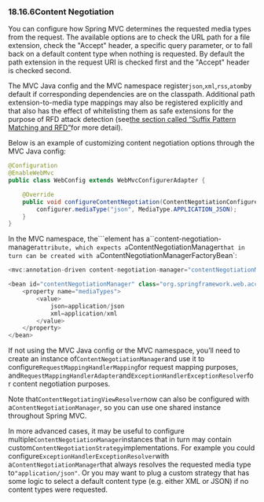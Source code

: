 ### 18.16.6Content Negotiation

You can configure how Spring MVC determines the requested media types from the request. The available options are to check the URL path for a file extension, check the "Accept" header, a specific query parameter, or to fall back on a default content type when nothing is requested. By default the path extension in the request URI is checked first and the "Accept" header is checked second.

The MVC Java config and the MVC namespace register`json`,`xml`,`rss`,`atom`by default if corresponding dependencies are on the classpath. Additional path extension-to-media type mappings may also be registered explicitly and that also has the effect of whitelisting them as safe extensions for the purpose of RFD attack detection \(see[the section called “Suffix Pattern Matching and RFD”](https://docs.spring.io/spring/docs/5.0.0.M5/spring-framework-reference/html/mvc.html#mvc-ann-requestmapping-rfd)for more detail\).

Below is an example of customizing content negotiation options through the MVC Java config:

```java
@Configuration
@EnableWebMvc
public class WebConfig extends WebMvcConfigurerAdapter {

	@Override
	public void configureContentNegotiation(ContentNegotiationConfigurer configurer) {
		configurer.mediaType("json", MediaType.APPLICATION_JSON);
	}
}
```

In the MVC namespace, the```element has a``content-negotiation-manager`attribute, which expects a`ContentNegotiationManager`that in turn can be created with a`ContentNegotiationManagerFactoryBean\`:

```java
<mvc:annotation-driven content-negotiation-manager="contentNegotiationManager"/>

<bean id="contentNegotiationManager" class="org.springframework.web.accept.ContentNegotiationManagerFactoryBean">
	<property name="mediaTypes">
		<value>
			json=application/json
			xml=application/xml
		</value>
	</property>
</bean>
```

If not using the MVC Java config or the MVC namespace, you’ll need to create an instance of`ContentNegotiationManager`and use it to configure`RequestMappingHandlerMapping`for request mapping purposes, and`RequestMappingHandlerAdapter`and`ExceptionHandlerExceptionResolver`for content negotiation purposes.

Note that`ContentNegotiatingViewResolver`now can also be configured with a`ContentNegotiationManager`, so you can use one shared instance throughout Spring MVC.

In more advanced cases, it may be useful to configure multiple`ContentNegotiationManager`instances that in turn may contain custom`ContentNegotiationStrategy`implementations. For example you could configure`ExceptionHandlerExceptionResolver`with a`ContentNegotiationManager`that always resolves the requested media type to`"application/json"`. Or you may want to plug a custom strategy that has some logic to select a default content type \(e.g. either XML or JSON\) if no content types were requested.

